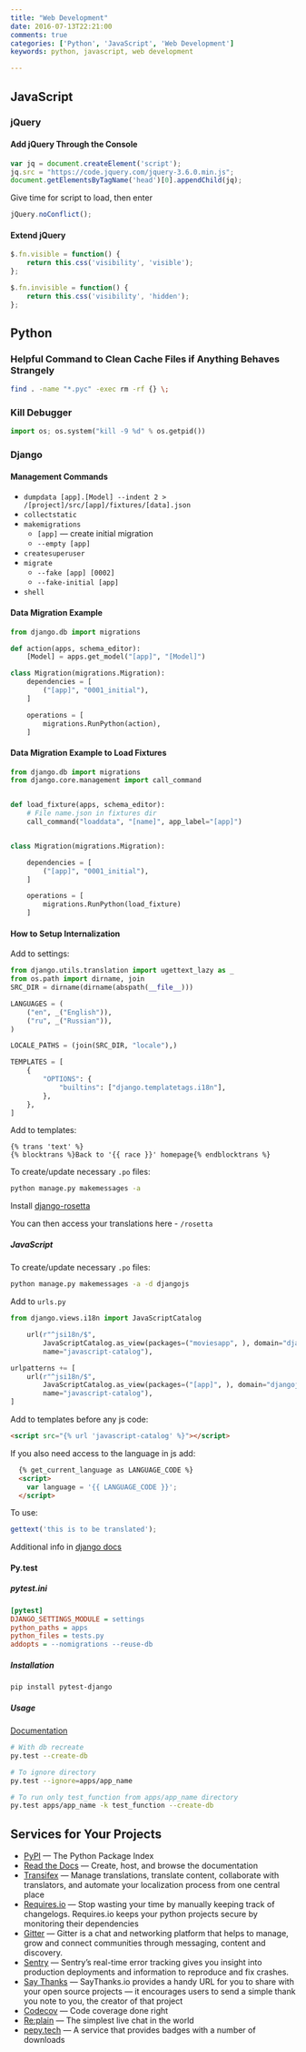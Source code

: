 ```yaml
---
title: "Web Development"
date: 2016-07-13T22:21:00
comments: true
categories: ['Python', 'JavaScript', 'Web Development']
keywords: python, javascript, web development

---
```

## JavaScript

### jQuery

#### Add jQuery Through the Console
```javascript
var jq = document.createElement('script');
jq.src = "https://code.jquery.com/jquery-3.6.0.min.js";
document.getElementsByTagName('head')[0].appendChild(jq);
```

Give time for script to load, then enter
```javascript
jQuery.noConflict();
```

#### Extend jQuery
```javascript
$.fn.visible = function() {
    return this.css('visibility', 'visible');
};

$.fn.invisible = function() {
    return this.css('visibility', 'hidden');
};
```

## Python

### Helpful Command to Clean Cache Files if Anything Behaves Strangely
```bash
find . -name "*.pyc" -exec rm -rf {} \;
```

### Kill Debugger
```python
import os; os.system("kill -9 %d" % os.getpid())
```

### Django

#### Management Commands
* `dumpdata [app].[Model] --indent 2 > /[project]/src/[app]/fixtures/[data].json`
* `collectstatic`
* `makemigrations`
    - `[app]` — create initial migration
    - `--empty [app]`
* `createsuperuser`
* `migrate`
    - `--fake [app] [0002]`
    - `--fake-initial [app]`
* `shell`

#### Data Migration Example
```python
from django.db import migrations

def action(apps, schema_editor):
    [Model] = apps.get_model("[app]", "[Model]")

class Migration(migrations.Migration):
    dependencies = [
        ("[app]", "0001_initial"),
    ]

    operations = [
        migrations.RunPython(action),
    ]
```

#### Data Migration Example to Load Fixtures
```python
from django.db import migrations
from django.core.management import call_command


def load_fixture(apps, schema_editor):
    # File name.json in fixtures dir
    call_command("loaddata", "[name]", app_label="[app]")


class Migration(migrations.Migration):

    dependencies = [
        ("[app]", "0001_initial"),
    ]

    operations = [
        migrations.RunPython(load_fixture)
    ]
```

#### How to Setup Internalization
Add to settings:
```python
from django.utils.translation import ugettext_lazy as _
from os.path import dirname, join
SRC_DIR = dirname(dirname(abspath(__file__)))

LANGUAGES = (
    ("en", _("English")),
    ("ru", _("Russian")),
)

LOCALE_PATHS = (join(SRC_DIR, "locale"),)

TEMPLATES = [
    {
        "OPTIONS": {
            "builtins": ["django.templatetags.i18n"],
        },
    },
]

```

Add to templates:
```
{% trans 'text' %}
{% blocktrans %}Back to '{{ race }}' homepage{% endblocktrans %}
```

To create/update necessary `.po` files:
```bash
python manage.py makemessages -a
```

Install [django-rosetta](https://pypi.python.org/pypi/django-rosetta)

You can then access your translations here - `/rosetta`

##### JavaScript
To create/update necessary `.po` files:

```bash
python manage.py makemessages -a -d djangojs
```

Add to `urls.py`

```python
from django.views.i18n import JavaScriptCatalog

    url(r"^jsi18n/$",
        JavaScriptCatalog.as_view(packages=("moviesapp", ), domain="djangojs"),
        name="javascript-catalog"),

urlpatterns += [
    url(r"^jsi18n/$",
        JavaScriptCatalog.as_view(packages=("[app]", ), domain="djangojs"),
        name="javascript-catalog"),
]
```

Add to templates before any js code:

```html
<script src="{% url 'javascript-catalog' %}"></script>
```

If you also need access to the language in js add:

```html
  {% get_current_language as LANGUAGE_CODE %}
  <script>
    var language = '{{ LANGUAGE_CODE }}';
  </script>
```

To use:

```js
gettext('this is to be translated');
```

Additional info in [django docs](https://docs.djangoproject.com/en/dev/topics/i18n/translation/)

#### Py.test

##### pytest.ini
```ini
[pytest]
DJANGO_SETTINGS_MODULE = settings
python_paths = apps
python_files = tests.py
addopts = --nomigrations --reuse-db
```

##### Installation
```bash
pip install pytest-django
```

##### Usage
[Documentation](http://pytest.org/latest/usage.html#usage)

```bash
# With db recreate
py.test --create-db

# To ignore directory
py.test --ignore=apps/app_name

# To run only test_function from apps/app_name directory
py.test apps/app_name -k test_function --create-db
```

## Services for Your Projects
* [PyPI](https://pypi.python.org) — The Python Package Index
* [Read the Docs](https://readthedocs.io) — Create, host, and browse the documentation
* [Transifex](https://www.transifex.com/) — Manage translations, translate content, collaborate with translators, and automate your localization process from one central place
* [Requires.io](https://requires.io/) — Stop wasting your time by manually keeping track of changelogs. Requires.io keeps your python projects secure by monitoring their dependencies
* [Gitter](https://gitter.im/) — Gitter is a chat and networking platform that helps to manage, grow and connect communities through messaging, content and discovery.
* [Sentry](https://sentry.io) — Sentry’s real-time error tracking gives you insight into production deployments and information to reproduce and fix crashes.
* [Say Thanks](https://saythanks.io/) — SayThanks.io provides a handy URL for you to share with your open source projects — it encourages users to send a simple thank you note to you, the creator of that project
* [Codecov](https://codecov.io) — Code coverage done right
* [Re:plain](https://replain.cc) — The simplest live chat in the world
* [pepy.tech](https://pepy.tech/) — A service that provides badges with a number of downloads
